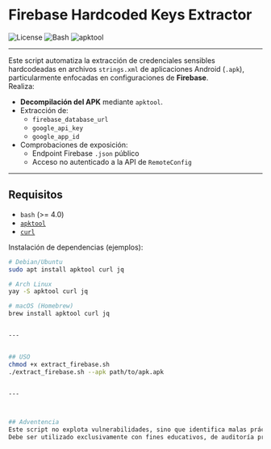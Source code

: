 # Firebase Hardcoded Keys Extractor

![License](https://img.shields.io/badge/license-MIT-blue.svg)
![Bash](https://img.shields.io/badge/script-Bash-blue)
![apktool](https://img.shields.io/badge/dependency-apktool-critical)

---


Este script automatiza la extracción de credenciales sensibles hardcodeadas en archivos `strings.xml` de aplicaciones Android (`.apk`), particularmente enfocadas en configuraciones de **Firebase**.  
Realiza:

- **Decompilación del APK** mediante `apktool`.
- Extracción de:
  - `firebase_database_url`
  - `google_api_key`
  - `google_app_id`
- Comprobaciones de exposición:
  - Endpoint Firebase `.json` público
  - Acceso no autenticado a la API de `RemoteConfig`

---

## Requisitos

- `bash` (>= 4.0)
- [`apktool`](https://ibotpeaches.github.io/Apktool/)
- [`curl`](https://curl.se/)

Instalación de dependencias (ejemplos):

```bash
# Debian/Ubuntu
sudo apt install apktool curl jq

# Arch Linux
yay -S apktool curl jq

# macOS (Homebrew)
brew install apktool curl jq


---


## USO
chmod +x extract_firebase.sh
./extract_firebase.sh --apk path/to/apk.apk


---



## Adventencia
Este script no explota vulnerabilidades, sino que identifica malas prácticas de desarrollo: incluir claves en texto plano dentro de APKs.
Debe ser utilizado exclusivamente con fines educativos, de auditoría propia o con consentimiento explícito.
